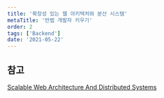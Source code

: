 ```yaml
---
title: '확장성 있는 웹 아키텍처와 분산 시스템'
metaTitle: '만렙 개발자 키우기'
order: 2
tags: ['Backend']
date: '2021-05-22'
---
```


## 참고

[Scalable Web Architecture And Distributed Systems](http://www.aosabook.org/en/distsys.html)
